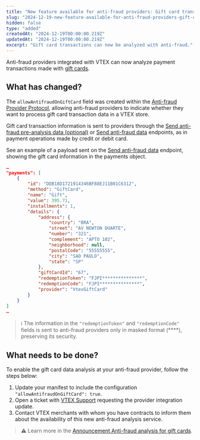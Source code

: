 ```yaml
---
title: "New feature available for anti-fraud providers: Gift card transaction analysis"
slug: "2024-12-19-new-feature-available-for-anti-fraud-providers-gift-card-transaction-analysis"
hidden: false
type: "added"
createdAt: "2024-12-19T00:00:00.219Z"
updatedAt: "2024-12-19T00:00:00.219Z"
excerpt: "Gift card transactions can now be analyzed with anti-fraud."
---
```


Anti-fraud providers integrated with VTEX can now analyze payment transactions made with [gift cards](https://help.vtex.com/en/tutorial/gift-card--tutorials_995).

## What has changed?

The `allowAntifraudOnGiftCard` field was created within the [Anti-fraud Provider Protocol](https://developers.vtex.com/docs/guides/how-the-integration-protocol-between-vtex-and-antifraud-companies-works), allowing anti-fraud providers to indicate whether they want to process gift card transaction data in a VTEX store.

Gift card transaction information is sent to providers through the [Send anti-fraud pre-analysis data (optional)](https://developers.vtex.com/docs/api-reference/antifraud-provider-protocol#post-/pre-analysis) or [Send anti-fraud data](https://developers.vtex.com/docs/api-reference/antifraud-provider-protocol#post-/transactions) endpoints, as in payment operations made by credit or debit card.

See an example of a payload sent on the [Send anti-fraud data](https://developers.vtex.com/docs/api-reference/antifraud-provider-protocol#post-/transactions) endpoint, showing the gift card information in the payments object.

```json
…
"payments": [
    {
        "id": "DDB18D1721914346BF88EJ11B01C6312",
        "method": "GiftCard",
        "name": "Gift",
        "value": 395.71,
        "installments": 1,
        "details": {
            "address": {
                "country": "BRA",
                "street": "AV NEWTON DUARTE",
                "number": "321",
                "complement": "APTO 102",
                "neighborhood": null,
                "postalCode": "55555555",
                "city": "SAO PAULO",
                "state": "SP"
            },
            "giftCardId": "67",
            "redemptionToken": "FJPI***************",
            "redemptionCode": "FJPI***************",
            "provider": "VtexGiftCard"
        }
    }
]
…
```

> ℹ️ The information in the `"redemptionToken"` and `"redemptionCode"` fields is sent to anti-fraud providers only in masked format (****), preserving its security.

## What needs to be done?

To enable the gift card data analysis at your anti-fraud provider, follow the steps below:

1. Update your manifest to include the configuration `"allowAntifraudOnGiftCard": true`.
2. Open a ticket with [VTEX Support](https://help.vtex.com/support) requesting the provider integration update.
3. Contact VTEX merchants with whom you have contracts to inform them about the availability of this new anti-fraud analysis service.


> ⚠️ Learn more in the [Announcement Anti-fraud analysis for gift cards](https://help.vtex.com/en/announcements/anti-fraud-analysis-for-gift-cards).